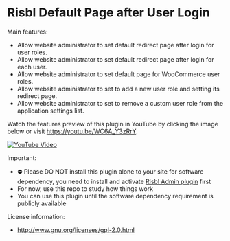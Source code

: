 # Risbl Default Page after User Login

Main features:

- Allow website administrator to set default redirect page after login for user roles.  
- Allow website administrator to set default redirect page after login for each user.
- Allow website administrator to set default page for WooCommerce user roles.
- Allow website administrator to set to add a new user role and setting its redirect page.  
- Allow website administrator to set to remove a custom user role from the application settings list.

Watch the features preview of this plugin in YouTube by clicking the image below or visit https://youtu.be/WC6A_Y3zRrY.

[![YouTube Video](https://img.youtube.com/vi/WC6A_Y3zRrY/0.jpg)](https://www.youtube.com/watch?v=WC6A_Y3zRrY)

Important: 

* ⛔ Please DO NOT install this plugin alone to your site for software dependency, you need to install and activate [Risbl Admin plugin](https://admin.risbl.com/) first
* For now, use this repo to study how things work
* You can use this plugin until the software dependency requirement is publicly available

License information:

* http://www.gnu.org/licenses/gpl-2.0.html
